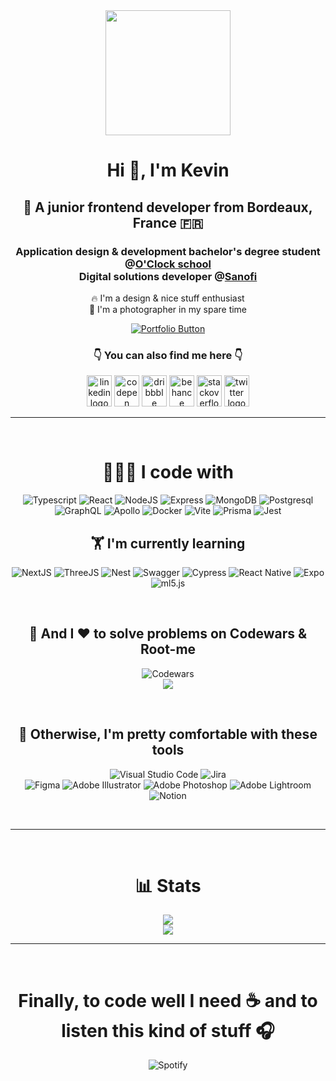 <div align="center">
  <img src="https://avatars.githubusercontent.com/u/57001657?v=4" width="200"></img>
  <h1 align="center">Hi 👋, I'm Kevin </h1>
  <h2 align="center">🍷 A junior frontend developer from Bordeaux, France 🇫🇷 </h2>
  <h3 align="center">Application design & development bachelor's degree student @<a href="https://www.oclock.io" target="_blank">O'Clock school</a> <br> Digital solutions developer @<a href="https://www.sanofi.com/" target="_blank">Sanofi</a> </h3>
  <p align="center">🔥 I'm a design & nice stuff enthusiast<br>📸 I'm a photographer in my spare time</p>

  <div align="center">
  <a href="https://www.kevinbourgitteau.fr"><img src="https://img.shields.io/badge/Visit_my_portfolio-09090B?style=for-the-badge&logo=About.me&logoColor=white" alt="Portfolio Button"/></a>
  <h3>👇 You can also find me here 👇</h3>
  <a href="https://www.linkedin.com/in/kevin-bourgitteau/">  <img src="https://raw.githubusercontent.com/maurodesouza/profile-readme-generator/master/src/assets/icons/social/linkedin/default.svg" width="40" height="50" alt="linkedin logo"  /></a>
  <a href="https://codepen.io/ka-be">  <img src="https://raw.githubusercontent.com/maurodesouza/profile-readme-generator/master/src/assets/icons/social/codepen/default.svg" width="40" height="50" alt="codepen logo"  /></a>
  <a href="https://dribbble.com/Kaabee">  <img src="https://raw.githubusercontent.com/maurodesouza/profile-readme-generator/master/src/assets/icons/social/dribbble/default.svg" width="40" height="50" alt="dribbble logo"  /></a>
  <a href="https://www.behance.net/kaabe">  <img src="https://raw.githubusercontent.com/maurodesouza/profile-readme-generator/master/src/assets/icons/social/behance/default.svg" width="40" height="50" alt="behance logo"  /></a>
  <a href="https://stackoverflow.com/users/13797852/kevin-bjto">  <img src="https://raw.githubusercontent.com/maurodesouza/profile-readme-generator/master/src/assets/icons/social/stackoverflow/default.svg" width="40" height="50" alt="stackoverflow logo"  /></a>
  <a href="https://twitter.com/BjtoKevin">  <img src="https://raw.githubusercontent.com/maurodesouza/profile-readme-generator/master/src/assets/icons/social/twitter/default.svg" width="40" height="50" alt="twitter logo"  /></a>

  </div>

  ---

</div>

<br>

<div align="center">
  <h1 align="center">👨🏻‍💻 I code with</h1>
  <div align="center">

![Typescript](https://img.shields.io/badge/TypeScript-007ACC?style=for-the-badge&logo=typescript&logoColor=white)
![React](https://img.shields.io/badge/React-20232A?style=for-the-badge&logo=react&logoColor=61DAFB)
![NodeJS](https://img.shields.io/badge/Node.js-339933?style=for-the-badge&logo=nodedotjs&logoColor=white)
![Express](https://img.shields.io/badge/Express.js-000000?style=for-the-badge&logo=express&logoColor=white)
![MongoDB](https://img.shields.io/badge/MongoDB-4EA94B?style=for-the-badge&logo=mongodb&logoColor=white)
![Postgresql](https://img.shields.io/badge/PostgreSQL-316192?style=for-the-badge&logo=postgresql&logoColor=white)
![GraphQL](https://img.shields.io/badge/GraphQl-E10098?style=for-the-badge&logo=graphql&logoColor=white)
![Apollo](https://img.shields.io/badge/Apollo%20GraphQL-311C87?&style=for-the-badge&logo=Apollo%20GraphQL&logoColor=white)
![Docker](https://img.shields.io/badge/Docker-2CA5E0?style=for-the-badge&logo=docker&logoColor=white)
![Vite](https://img.shields.io/badge/Vite-B73BFE?style=for-the-badge&logo=vite&logoColor=FFD62E)
![Prisma](https://img.shields.io/badge/Prisma-3982CE?style=for-the-badge&logo=Prisma&logoColor=white)
![Jest](https://img.shields.io/badge/Jest-C21325?style=for-the-badge&logo=jest&logoColor=white)






  </div>

  <h2 align="center">🏋️ I'm currently learning</h2>
  
  ![NextJS](https://img.shields.io/badge/next.js-000000?style=for-the-badge&logo=nextdotjs&logoColor=white)
  ![ThreeJS](https://img.shields.io/badge/ThreeJs-black?style=for-the-badge&logo=three.js&logoColor=white)
  ![Nest](https://img.shields.io/badge/nestjs-E0234E?style=for-the-badge&logo=nestjs&logoColor=white)
  ![Swagger](https://img.shields.io/badge/Swagger-85EA2D?style=for-the-badge&logo=Swagger&logoColor=white)
  ![Cypress](https://img.shields.io/badge/Cypress-17202C?style=for-the-badge&logo=cypress&logoColor=white)
  ![React Native](https://img.shields.io/badge/React_Native-20232A?style=for-the-badge&logo=react&logoColor=61DAFB)
  ![Expo]( https://img.shields.io/badge/Expo-1B1F23?style=for-the-badge&logo=expo&logoColor=white)
  ![ml5.js](  https://img.shields.io/badge/ml5.js-83f?style=for-the-badge&logo=ml5.js&logoColor=white )
  
 
  	

  <div align="center">

  </div>
  <br />


  <h2 align="center">🧠 And I ❤︎ to solve problems on Codewars & Root-me</h2>

  ![Codewars](https://www.codewars.com/users/Ka-be/badges/large)
  <br />
  <img src="https://root-me-diff.vercel.app/rm-gh?nickname=SanchoLeCubain&style=midnight&gstats=show" />

</div>

<br />

<div align="center">
  <h2 align="center">🤌 Otherwise, I'm pretty comfortable with these tools</h2>

![Visual Studio Code](https://img.shields.io/badge/Visual_Studio_Code-0078D4?style=for-the-badge&logo=visual%20studio%20code&logoColor=white)
![Jira](https://img.shields.io/badge/Jira-0052CC?style=for-the-badge&logo=Jira&logoColor=white)  
![Figma](https://img.shields.io/badge/Figma-F24E1E?style=for-the-badge&logo=figma&logoColor=white)
![Adobe Illustrator](https://img.shields.io/badge/Adobe%20Illustrator-FF9A00?style=for-the-badge&logo=adobe%20illustrator&logoColor=white)
![Adobe Photoshop](https://img.shields.io/badge/Adobe%20Photoshop-31A8FF?style=for-the-badge&logo=Adobe%20Photoshop&logoColor=black)
![Adobe Lightroom](https://img.shields.io/badge/Adobe%20Lightroom-31A8FF?style=for-the-badge&logo=Adobe%20Lightroom&logoColor=white)
![Notion](https://img.shields.io/badge/Notion-000000?style=for-the-badge&logo=notion&logoColor=white)

<br />

---
</div>

<br />

<div align="center">
  <h1 align="center">📊 Stats</h1>

  ![](https://github-readme-stats.vercel.app/api?username=ka-be&theme=dark&hide_border=true&include_all_commits=true&count_private=false)<br/>
  ![](https://github-readme-streak-stats.herokuapp.com/?user=ka-be&theme=dark&hide_border=true)<br/>

</div>

---
<br />
<div align="center">
  <h1 align="center">Finally, to code well I need ☕️ and to listen this kind of stuff 🎧</h1>

  ![Spotify](https://spotify-recently-played-readme.vercel.app/api?user=1119074771&count=5)

</div>




